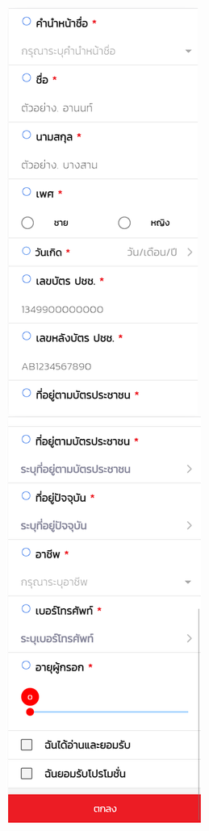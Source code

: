 ![alt text](/screenshot/Screenshot%202022-07-25%20150304.png)
![alt text](/screenshot/Screenshot%202022-07-25%20150327.png)